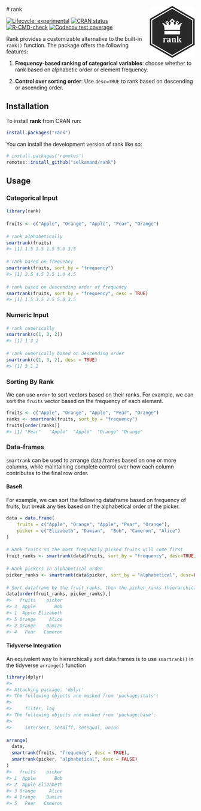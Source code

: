 
<!-- README.md is generated from README.Rmd. Please edit that file -->

\# rank
<a href="https://selkamand.github.io/rank/"><img src="man/figures/logo.png" align="right" height="138" alt="rank website" /></a>

<!-- badges: start -->

[![Lifecycle:
experimental](https://img.shields.io/badge/lifecycle-experimental-orange.svg)](https://lifecycle.r-lib.org/articles/stages.html#experimental)
[![CRAN
status](https://www.r-pkg.org/badges/version/rank)](https://CRAN.R-project.org/package=rank)
[![R-CMD-check](https://github.com/selkamand/rank/actions/workflows/R-CMD-check.yaml/badge.svg)](https://github.com/selkamand/rank/actions/workflows/R-CMD-check.yaml)
[![Codecov test
coverage](https://codecov.io/gh/selkamand/rank/branch/master/graph/badge.svg)](https://app.codecov.io/gh/selkamand/rank?branch=master)
<!-- badges: end -->

Rank provides a customizable alternative to the built-in `rank()`
function. The package offers the following features:

1.  **Frequency-based ranking of categorical variables**: choose whether
    to rank based on alphabetic order or element frequency.

2.  **Control over sorting order**: Use `desc=TRUE` to rank based on
    descending or ascending order.

## Installation

To install **rank** from CRAN run:

``` r
install.packages("rank")
```

You can install the development version of rank like so:

``` r
# install.packages('remotes')
remotes::install_github("selkamand/rank")
```

## Usage

### Categorical Input

``` r
library(rank)

fruits <- c("Apple", "Orange", "Apple", "Pear", "Orange")

# rank alphabetically
smartrank(fruits)
#> [1] 1.5 3.5 1.5 5.0 3.5

# rank based on frequency
smartrank(fruits, sort_by = "frequency")
#> [1] 2.5 4.5 2.5 1.0 4.5

# rank based on descending order of frequency
smartrank(fruits, sort_by = "frequency", desc = TRUE)
#> [1] 1.5 3.5 1.5 5.0 3.5
```

### Numeric Input

``` r
# rank numerically
smartrank(c(1, 3, 2))
#> [1] 1 3 2

# rank numerically based on descending order
smartrank(c(1, 3, 2), desc = TRUE)
#> [1] 3 1 2
```

### Sorting By Rank

We can use `order` to sort vectors based on their ranks. For example, we
can sort the `fruits` vector based on the frequency of each element.

``` r
fruits <- c("Apple", "Orange", "Apple", "Pear", "Orange")
ranks <- smartrank(fruits, sort_by = "frequency")
fruits[order(ranks)]
#> [1] "Pear"   "Apple"  "Apple"  "Orange" "Orange"
```

### Data-frames

`smartrank` can be used to arrange data.frames based on one or more
columns, while maintaining complete control over how each column
contributes to the final row order.

#### BaseR

For example, we can sort the following dataframe based on frequency of
fruits, but break any ties based on the alphabetical order of the
picker.

``` r
data = data.frame(
    fruits = c("Apple", "Orange", "Apple", "Pear", "Orange"),
    picker = c("Elizabeth", "Damian",  "Bob", "Cameron", "Alice")
)

# Rank fruits so the most frequently picked fruits will come first
fruit_ranks <- smartrank(data$fruits, sort_by = "frequency", desc=TRUE) 

# Rank pickers in alphabetical order
picker_ranks <- smartrank(data$picker, sort_by = "alphabetical", desc=FALSE) 

# Sort dataframe by the fruit_ranks, then the picker_ranks (hierarchical)
data[order(fruit_ranks, picker_ranks),]
#>   fruits    picker
#> 3  Apple       Bob
#> 1  Apple Elizabeth
#> 5 Orange     Alice
#> 2 Orange    Damian
#> 4   Pear   Cameron
```

#### Tidyverse Integration

An equivalent way to hierarchically sort data.frames is to use
`smartrank()` in the tidyverse `arrange()` function

``` r
library(dplyr)
#> 
#> Attaching package: 'dplyr'
#> The following objects are masked from 'package:stats':
#> 
#>     filter, lag
#> The following objects are masked from 'package:base':
#> 
#>     intersect, setdiff, setequal, union

arrange(
  data, 
  smartrank(fruits, "frequency", desc = TRUE), 
  smartrank(picker, "alphabetical", desc = FALSE)
)
#>   fruits    picker
#> 1  Apple       Bob
#> 2  Apple Elizabeth
#> 3 Orange     Alice
#> 4 Orange    Damian
#> 5   Pear   Cameron
```
